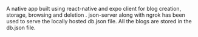A native app built using react-native and expo client for blog creation, storage, browsing and deletion . json-server along with ngrok has been used to serve the locally hosted db.json file. All the blogs are stored in the db.json file.
